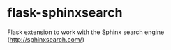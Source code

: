 flask-sphinxsearch
==================

Flask extension to work with the Sphinx search engine (http://sphinxsearch.com/)
